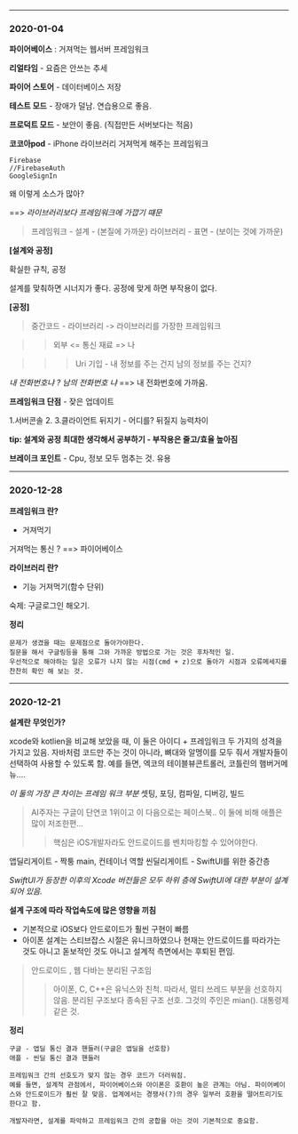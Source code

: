 
***
### 2020-01-04


**파이어베이스** 
: 거져먹는 웹서버 프레임워크

**리얼타임** - 요즘은 안쓰는 추세

**파이어 스토어** - 데이터베이스 저장

**테스트 모드** - 장애가 덜남. 연습용으로 좋음. 

**프로덕트 모드** - 보안이 좋음. (직접만든 서버보다는 적음)

**코코아pod** - iPhone 라이브러리 거져먹게 해주는 프레임워크
```
Firebase
//FirebaseAuth 
GoogleSignIn
```

왜 이렇게 소스가 많아? 

==> *라이브러리보다 프레임워크에 가깝기 떄문*

>프레임워크 - 설계 - (본질에 가까운)
>라이브러리 - 표면 - (보이는 것에 가까운)

**[설계와 공정]**

확실한 규칙, 공정

설계를 맞춰하면 시너지가 좋다.
공정에 맞게 하면 부작용이 없다.


**[공정]**

> 중간코드 - 라이브러리 -> 라이브러리를 가장한 프레임워크

>> 외부 <= 통신 재료 => 나 

>>> Uri 기입 - 내 정보를 주는 건지 남의 정보를 주는 건지?


*내 전화번호냐 ? 남의 전화번호 냐*
==> 내 전화번호에 가까움.


**프레임워크 단점** - 잦은 업데이트

1.서버콘솔
2.
3.클라이언트 뒤지기 - 어디를? 뒤질지 능력차이


**tip: 설계와 공정 최대한 생각해서 공부하기 - 부작용은 줄고/효율 높아짐**

**브레이크 포인트** - Cpu, 정보 모두 멈추는 것. 유용


***

### 2020-12-28

**프레임워크 란?**
- 거져먹기 

거져먹는 통신 ? ==> 파이어베이스

**라이브러리 란?**
- 기능 거져먹기(함수 단위)


숙제: 구글로그인 해오기. 


**정리**
```
문제가 생겼을 때는 문제점으로 돌아가야한다. 
질문을 해서 구글링등을 통해 그와 가까운 방법으로 가는 것은 후차적인 일. 
우선적으로 해야하는 일은 오류가 나지 않는 시점(cmd + z)으로 돌아가 시점과 오류메세지를 찬찬히 확인 해 보는 것. 
```

***
### 2020-12-21

**설계란 무엇인가?**

xcode와 kotlien을 비교해 보았을 때, 이 둘은 아이디 + 프레임워크 두 가지의 성격을 가지고 있음. 자바처럼 코드만 주는 것이 아니라, 뼈대와 알멩이를 모두 줘서 개발자들이 선택하여 사용할 수 있도록 함. 
예를 들면, 엑코의 테이블뷰콘트롤러, 코틀린의 햄버거메뉴....


*이 둘의 가장 큰 차이는 프레임 워크 부분*
셋팅, 포딩, 컴파일, 디버깅, 빌드


> AI주자는 구글이 단연코 1위이고 이 다음으로는 페이스북.. 이 둘에 비해 애플은 많이 저조한편... 
>> 핵심은 iOS개발자라도 안드로이드를 벤치마킹할 수 있어야한다.


앱딜리게이트 - 짝퉁 main, 컨테이너 역할
씬딜리게이트 - SwiftUI를 위한 중간층 


*SwiftUI가 등장한 이후의 Xcode 버전들은 모두 하위 층에 SwiftUI에 대한 부분이 설계되어 있음.* 

**설계 구조에 따라 작업속도에 많은 영향을 끼침**
- 기본적으로 iOS보다 안드로이드가 훨씬 구현이 빠름
- 아이폰 설계는 스티브잡스 시절은 유니크하였으나 현재는 안드로이드를 따라가는 것도 아니고 돋보적인 것도 아니고 설계적 측면에서는 후퇴된 편임. 


> 안드로이드 , 웹 다바는 분리된 구조임
>> 아이폰, C, C++은 유닉스와 친척. 따라서, 멀티 쓰레드 부분을 선호하지 않음. 분리된 구조보다 종속된 구조 선호. 그것의 주인은 mian(). 대통령제 같은 것. 


**정리**
```
구글 - 앱딜 통신 결과 핸들러(구글은 앱딜을 선호함)
애플 - 씬딜 통신 결과 핸들러

프레임워크 간의 선호도가 맞지 않는 경우 코드가 더러워짐. 
예를 들면, 설계적 관점에서, 파이어베이스와 아이폰은 호환이 높은 관계는 아님. 파이어베이스와 안드로이드가 훨씬 잘 맞음. 업계에서는 경쟁사(?)의 경우 일부러 호환을 떨어트리기도 한다고 함.

개발자라면, 설계를 파악하고 프레임워크 간의 궁합을 아는 것이 기본적으로 중요함. 
```



